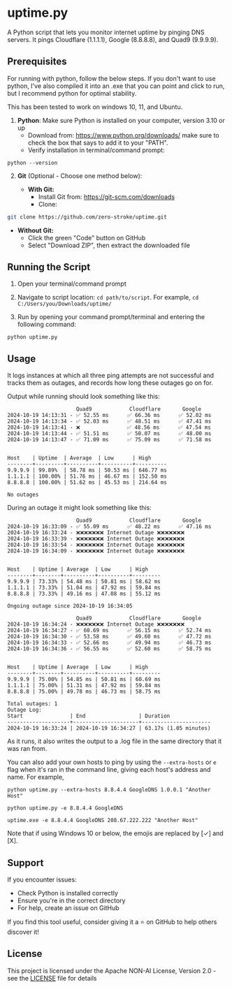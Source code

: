 # uptime.py

A Python script that lets you monitor internet uptime by pinging DNS servers. It pings Cloudflare (1.1.1.1), Google (8.8.8.8), and Quad9 (9.9.9.9).


## Prerequisites

For running with python, follow the below steps. If you don't want to use python, I've also compiled it into an .exe that you can point and click to run, but I recommend python for optimal stability. 

This has been tested to work on windows 10, 11, and Ubuntu. 

1. **Python**: Make sure Python is installed on your computer, version 3.10 or up
   - Download from: https://www.python.org/downloads/ make sure to check the box that says to add it to your "PATH".
   - Verify installation in terminal/command prompt: 
```shell 
python --version
``` 

2. **Git** (Optional - Choose one method below):



   - **With Git:**
     - Install Git from: https://git-scm.com/downloads
     - Clone: 
```bash 
git clone https://github.com/zero-stroke/uptime.git
```
   - **Without Git:**
     - Click the green "Code" button on GitHub
     - Select "Download ZIP", then extract the downloaded file

## Running the Script

1. Open your terminal/command prompt
2. Navigate to script location: `cd path/to/script`. For example, `cd C:/Users/you/Downloads/uptime/`

3. Run by opening your command prompt/terminal and entering the following command: 
```shell
python uptime.py
```

## Usage 
It logs instances at which all three ping attempts are not successful and tracks them as outages, and records how long these outages go on for.

Output while running should look something like this:
```
                      Quad9            Cloudflare       Google
2024-10-19 14:13:31 - ✅ 52.55 ms      ✅ 66.36 ms      ✅ 52.02 ms
2024-10-19 14:13:34 - ✅ 52.03 ms      ✅ 48.51 ms      ✅ 47.41 ms
2024-10-19 14:13:41 - ❌               ✅ 48.56 ms      ✅ 47.54 ms
2024-10-19 14:13:44 - ✅ 51.51 ms      ✅ 50.07 ms      ✅ 48.00 ms
2024-10-19 14:13:47 - ✅ 71.09 ms      ✅ 75.09 ms      ✅ 71.58 ms


Host    | Uptime  | Average  | Low      | High
--------+---------+----------+----------+----------
9.9.9.9 | 99.89%  | 58.78 ms | 50.53 ms | 646.77 ms
1.1.1.1 | 100.00% | 51.76 ms | 46.67 ms | 152.50 ms
8.8.8.8 | 100.00% | 51.62 ms | 45.53 ms | 214.64 ms

No outages
```

During an outage it might look something like this:
```shell
                      Quad9            Cloudflare       Google
2024-10-19 16:33:09 - ✅ 55.09 ms      ✅ 48.22 ms      ✅ 47.16 ms
2024-10-19 16:33:24 - ❌❌❌❌❌❌❌ Internet Outage ❌❌❌❌❌❌❌
2024-10-19 16:33:39 - ❌❌❌❌❌❌❌ Internet Outage ❌❌❌❌❌❌❌
2024-10-19 16:33:54 - ❌❌❌❌❌❌❌ Internet Outage ❌❌❌❌❌❌❌
2024-10-19 16:34:09 - ❌❌❌❌❌❌❌ Internet Outage ❌❌❌❌❌❌❌


Host    | Uptime | Average  | Low      | High
--------+--------+----------+----------+---------
9.9.9.9 | 73.33% | 54.48 ms | 50.81 ms | 58.62 ms
1.1.1.1 | 73.33% | 51.04 ms | 47.92 ms | 59.84 ms
8.8.8.8 | 73.33% | 49.16 ms | 47.08 ms | 55.12 ms

Ongoing outage since 2024-10-19 16:34:05

                      Quad9            Cloudflare       Google
2024-10-19 16:34:24 - ❌❌❌❌❌❌❌ Internet Outage ❌❌❌❌❌❌❌
2024-10-19 16:34:27 - ✅ 60.69 ms      ✅ 56.15 ms      ✅ 52.74 ms
2024-10-19 16:34:30 - ✅ 53.58 ms      ✅ 49.60 ms      ✅ 47.72 ms
2024-10-19 16:34:33 - ✅ 52.66 ms      ✅ 49.94 ms      ✅ 46.73 ms
2024-10-19 16:34:36 - ✅ 56.55 ms      ✅ 52.60 ms      ✅ 58.75 ms


Host    | Uptime | Average  | Low      | High
--------+--------+----------+----------+---------
9.9.9.9 | 75.00% | 54.85 ms | 50.81 ms | 60.69 ms
1.1.1.1 | 75.00% | 51.31 ms | 47.92 ms | 59.84 ms
8.8.8.8 | 75.00% | 49.78 ms | 46.73 ms | 58.75 ms

Total outages: 1
Outage Log:
Start               | End                 | Duration
--------------------+---------------------+----------------------
2024-10-19 16:33:24 | 2024-10-19 16:34:27 | 63.17s (1.05 minutes)
```

As it runs, it also writes the output to a .log file in the same directory that it was ran from.

You can also add your own hosts to ping by using the `--extra-hosts` or `e` flag when 
it's ran in the command line, giving each host's address and name. 
For example, 

```python uptime.py --extra-hosts 8.8.4.4 GoogleDNS 1.0.0.1 "Another Host"```

```python uptime.py -e 8.8.4.4 GoogleDNS```

```uptime.exe -e 8.8.4.4 GoogleDNS 208.67.222.222 "Another Host"```


Note that if using Windows 10 or below, the emojis are replaced by [✓] and [X].



## Support

If you encounter issues:
- Check Python is installed correctly
- Ensure you're in the correct directory
- For help, create an issue on GitHub


If you find this tool useful, consider giving it a ⭐ on GitHub to help others discover it!



## License
This project is licensed under the Apache NON-AI License, Version 2.0 - see the [LICENSE](LICENSE.txt) file for details
